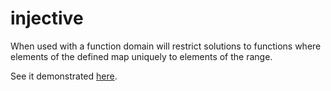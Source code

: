 # injective 

When used with a function domain will restrict solutions to functions where elements of the defined map uniquely to elements of the range.

See it demonstrated [here](https://github/conjure-cp/conjure/docs/notebooks/functionDemonstration.ipynb).